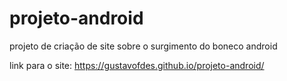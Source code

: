 # projeto-android
projeto de criação de site sobre o surgimento do boneco android

link para o site: <a href = "https://gustavofdes.github.io/projeto-android/">https://gustavofdes.github.io/projeto-android/</a>
